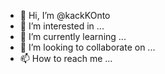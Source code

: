 - 👋 Hi, I’m @kackKOnto
- 👀 I’m interested in ...
- 🌱 I’m currently learning ...
- 💞️ I’m looking to collaborate on ...
- 📫 How to reach me ...

<!---
kackKOnto/kackKOnto is a ✨ special ✨ repository because its `README.md` (this file) appears on your GitHub profile.
You can click the Preview link to take a look at your changes.
--->
